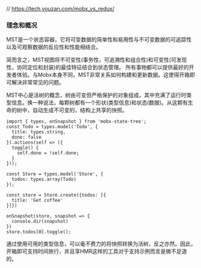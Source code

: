 // https://tech.youzan.com/mobx_vs_redux/

### 理念和概况
MST是一个状态容器，它将可变数据的简单性和易用性与不可变数据的可追踪性以及可观察数据的反应性和性能相结合。

简而言之，MST视图将不可变性(事务性，可追溯性和组合性)和可变性(可发现性，协同定位和封装)的最佳特征结合到状态管理。
所有事物都可以提供最好的开发者体验。与Mobx本身不同，MST非常关系如何构建和更新数据。这使得开箱即可解决非常常见的问题。

MST中心是活树的概念，树由可变但严格保护的对象组成，其中充满了运行时类型信息。换一种说法，每颗树都有一个形状(类型信息)和状态(数据)。从这颗有生命的树中，自动生成不可变的，结构上共享的快照。

```
import { types, onSnapshot } from 'mobx-state-tree';
const Todo = types.model('Todo', {
  title: types.string,
  done: false
}).actions(self => ({
  toggle() {
    self.done = !self.done;
  }
}));

const Store = types.model('Store', {
  todos: types.array(Todo)
});

const store = Store.create({todos: [{
  title: 'Get coffee'
}]})

onSnapshot(store, snapshot => {
  console.dir(snapshot)
})
store.todos[0].toggle();
```
通过使用可用的类型信息，可以毫不费力的将快照转换为活树，反之亦然。因此，开箱即可支持时间旅行，并且享HMR这样的工具对于支持示例而言是微不足道的。